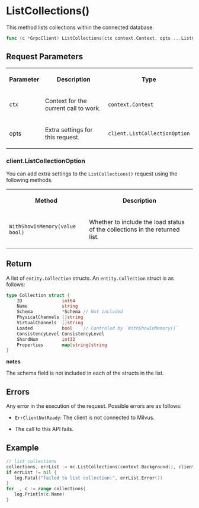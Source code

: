# ListCollections()

This method lists collections within the connected database.

```go
func (c *GrpcClient) ListCollections(ctx context.Context, opts ...ListCollectionOption) ([]*entity.Collection, error)
```

## Request Parameters

<table>
   <tr>
     <th><p>Parameter</p></th>
     <th><p>Description</p></th>
     <th><p>Type</p></th>
   </tr>
   <tr>
     <td><p><code>ctx</code></p></td>
     <td><p>Context for the current call to work.</p></td>
     <td><p><code>context.Context</code></p></td>
   </tr>
   <tr>
     <td><p>opts</p></td>
     <td><p>Extra settings for this request.</p></td>
     <td><p><code>client.ListCollectionOption</code></p></td>
   </tr>
</table>

### client.ListCollectionOption

You can add extra settings to the `ListCollections()` request using the following methods.

<table>
   <tr>
     <th><p>Method</p></th>
     <th><p>Description</p></th>
   </tr>
   <tr>
     <td><p><code>WithShowInMemory(value bool)</code></p></td>
     <td><p>Whether to include the load status of the collections in the returned list.</p></td>
   </tr>
</table>

## Return

A list of `entity.Collection` structs. An `entity.Collection` struct is as follows:

```go
type Collection struct {
    ID               int64
    Name             string  
    Schema           *Schema // Not included
    PhysicalChannels []string
    VirtualChannels  []string
    Loaded           bool    // Controled by `WithShowInMemory()`
    ConsistencyLevel ConsistencyLevel
    ShardNum         int32
    Properties       map[string]string
}
```

<div class="admonition note">

<p><b>notes</b></p>

<p>The schema field is not included in each of the structs in the list.</p>

</div>

## Errors

Any error in the execution of the request. Possible errors are as follows:

- `ErrClientNotReady`: The client is not connected to Milvus.

- The call to this API fails.

## Example

```go
// list collections
collections, errList := mc.ListCollections(context.Background(), client.WithShowInMemory(false))
if errList != nil {
   log.Fatal("failed to list collection:", errList.Error())
}
for _, c := range collections{
   log.Println(c.Name)
}
```
